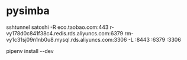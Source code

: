 # pysimba

sshtunnel satoshi -R eco.taobao.com:443 r-vy178d0c841f38c4.redis.rds.aliyuncs.com:6379 rm-vy1c31sj09n1nb0u8.mysql.rds.aliyuncs.com:3306 -L :8443 :6379 :3306

pipenv install --dev
